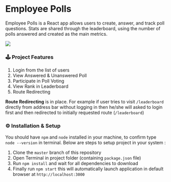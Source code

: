 # Employee Polls
Employee Polls is a React app allows users to create, answer, and track poll questions. Stats are shared through the leaderboard, using the number of polls answered and created as the main metrics.

<img src="./src/images/WYR.png" />

### 🕹 Project Features

1. Login from the list of users
2. View Answered & Unanswered Poll
3. Participate in Poll Voting 
4. View Rank in Leaderboard
5. Route Redirecting

**Route Redirecting** is in place. For example if user tries to visit `/leaderboard` directly from address bar without logging in then he/she will asked to login first and then redirected to initially requested route (`/leaderboard`)


### ⚙️ Installation & Setup

You should have `npm` and `node` installed in your machine, to confirm type `node --version` in terminal. Below are steps to setup project in your system :

1. Clone the `master` branch of this repository
2. Open Terminal in project folder (containing `package.json` file)
3. Run `npm install` and wait for all dependencies to download
4. Finally run `npm start` this will automatically launch application in default browser at `http://localhost:3000`


